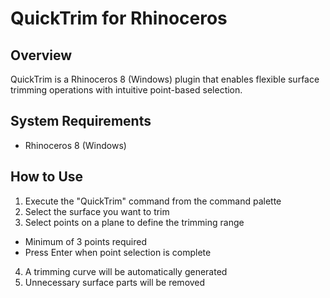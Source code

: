 ﻿# QuickTrim for Rhinoceros

## Overview
QuickTrim is a Rhinoceros 8 (Windows) plugin that enables flexible surface trimming operations with intuitive point-based selection.

## System Requirements
- Rhinoceros 8 (Windows)

## How to Use
1. Execute the "QuickTrim" command from the command palette
2. Select the surface you want to trim
3. Select points on a plane to define the trimming range
  - Minimum of 3 points required
  - Press Enter when point selection is complete
4. A trimming curve will be automatically generated
5. Unnecessary surface parts will be removed
